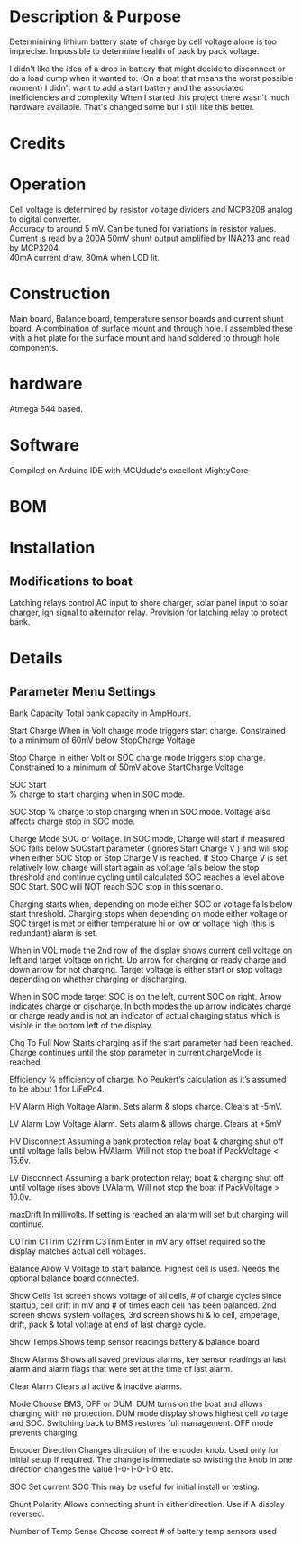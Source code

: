 # Description & Purpose

Determinining lithium battery state of charge by cell voltage alone is too imprecise.  Impossible to determine health of pack by pack voltage.

I didn't like the idea of a drop in battery that might decide to disconnect or do a load dump when it wanted to.  (On a boat that means the worst possible moment)  I didn't want to add a start battery and the associated inefficiencies and complexity  When I started this project there wasn't much hardware available.  That's changed some but I still like this better.


# Credits

# Operation 
Cell voltage is determined by resistor voltage dividers and MCP3208 analog to digital converter.  
Accuracy to around 5 mV.  Can be tuned for variations in resistor values.  Current is read by a 200A 50mV shunt output amplified by INA213 and read by MCP3204.  
40mA current draw, 80mA when LCD lit.

# Construction
Main board, Balance board, temperature sensor boards and current shunt board.  A combination of surface mount and through hole.  I assembled these with a hot plate for the surface mount and hand soldered to through hole components.

# hardware
Atmega 644 based.  

# Software
Compiled on Arduino IDE with MCUdude's excellent MightyCore

# BOM

# Installation
## Modifications to boat
Latching relays control AC input to shore charger, solar panel input to solar charger, ign signal to alternator relay.  Provision for latching relay to protect bank.


# Details

## Parameter Menu Settings

Bank Capacity 
Total bank capacity in AmpHours.

Start Charge
When in Volt charge mode triggers start charge.  Constrained to a minimum of 60mV below StopCharge Voltage

Stop Charge
In either Volt or SOC charge mode triggers stop charge.  Constrained to a minimum of 50mV above StartCharge Voltage

SOC Start  
% charge to start charging when in SOC mode.

SOC Stop 
% charge to stop charging when in SOC mode.  Voltage also affects charge stop in SOC mode.

Charge Mode 
SOC or Voltage. In SOC mode, Charge will start if measured SOC falls below SOCstart parameter (Ignores Start Charge V )  and will stop when either SOC Stop or Stop Charge V is reached.  If Stop Charge V is set relatively low, charge will start again as voltage falls below the stop threshold and continue cycling until calculated SOC reaches a level above SOC Start.   SOC will NOT reach SOC stop in this scenario.

Charging starts when, depending on mode either SOC or voltage falls below start threshold.
Charging stops when depending on mode either voltage or SOC target is met or either temperature hi or low or voltage high (this is redundant) alarm is set.

When in VOL mode the 2nd row of the display shows current cell voltage on left and target voltage on right.  Up arrow for charging or ready charge and down arrow for not charging.  Target voltage is either start or stop voltage depending on whether charging or discharging.

When in SOC mode target SOC is on the left, current SOC on right.  Arrow indicates charge or discharge.  In both modes the up arrow indicates charge or charge ready and is not an indicator of actual charging status which is visible in the bottom left of the display.   



Chg To Full Now 
Starts charging as if the start parameter had been reached.  Charge continues until the stop parameter in current chargeMode is reached.

Efficiency 
% efficiency of charge.  No Peukert’s calculation as it’s assumed to be about 1 for LiFePo4.

HV Alarm
High Voltage Alarm. Sets alarm & stops charge.  Clears at -5mV.

LV Alarm 
Low Voltage Alarm. Sets alarm & allows charge.  Clears at +5mV

HV Disconnect
Assuming a bank protection relay boat & charging shut off until voltage falls below HVAlarm.  Will not stop the boat if PackVoltage < 15.6v.

LV Disconnect
Assuming a bank protection relay; boat & charging shut off until voltage rises above LVAlarm. 
Will not stop the boat if PackVoltage > 10.0v.

maxDrift
In millivolts.  If setting is reached an alarm will set but charging will continue.

C0Trim  C1Trim  C2Trim  C3Trim 
Enter in mV any offset required so the display matches actual cell voltages.  

Balance Allow V 
Voltage to start balance.  Highest cell is used.  Needs the optional balance board connected.  

Show Cells 
1st screen shows voltage of all cells, # of charge cycles since startup, cell drift in mV and # of times each cell has been balanced.  2nd screen shows system voltages, 3rd screen shows hi & lo cell, amperage, drift, pack & total voltage at end of last charge cycle.

Show Temps
Shows temp sensor readings battery & balance board

Show Alarms
Shows all saved previous alarms, key sensor readings at last alarm and alarm flags that were set at the time of last alarm.

Clear Alarm
Clears all active & inactive alarms.

Mode 
Choose BMS, OFF or DUM.  DUM turns on the boat and allows charging with no protection.  DUM mode display shows highest cell voltage and SOC.   Switching back to BMS restores full management.  OFF mode prevents charging. 

Encoder Direction
Changes direction of the encoder knob.  Used only for initial setup if required.  The change is immediate so twisting the knob in one direction changes the value 1-0-1-0-1-0 etc.

SOC
Set current SOC   This may be useful for initial install or testing.

Shunt Polarity 
Allows connecting shunt in either direction.  Use if A display reversed.

Number of Temp Sense
Choose correct # of battery temp sensors used
